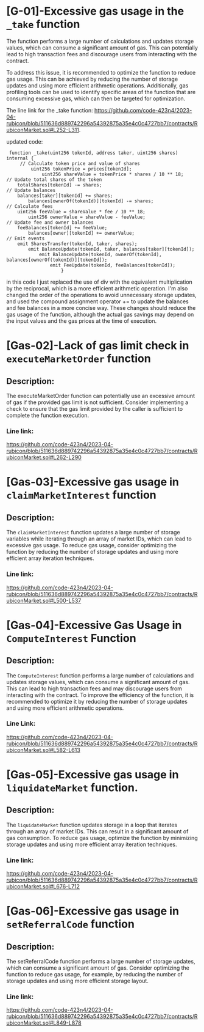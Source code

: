# [G-01]-Excessive gas usage in the `_take` function


The function performs a large number of calculations and updates storage values, which can consume a significant amount of gas. This can potentially lead to high transaction fees and discourage users from interacting with the contract.

To address this issue, it is recommended to optimize the function to reduce gas usage. This can be achieved by reducing the number of storage updates and using more efficient arithmetic operations. Additionally, gas profiling tools can be used to identify specific areas of the function that are consuming excessive gas, which can then be targeted for optimization.

The line link for the _take function: https://github.com/code-423n4/2023-04-rubicon/blob/511636d889742296a54392875a35e4c0c4727bb7/contracts/RubiconMarket.sol#L252-L311.

updated code: 

     function _take(uint256 tokenId, address taker, uint256 shares) internal {
         // Calculate token price and value of shares
             uint256 tokenPrice = prices[tokenId];
                 uint256 shareValue = tokenPrice * shares / 10 ** 18;
    // Update total shares of the token
        totalShares[tokenId] -= shares;
    // Update balances
        balances[taker][tokenId] += shares;
            balances[ownerOf(tokenId)][tokenId] -= shares;
    // Calculate fees
        uint256 feeValue = shareValue * fee / 10 ** 18;
            uint256 ownerValue = shareValue - feeValue;
    // Update fee and owner balances
        feeBalances[tokenId] += feeValue;
            balances[owner][tokenId] += ownerValue;
    // Emit events
        emit SharesTransfer(tokenId, taker, shares);
            emit BalanceUpdate(tokenId, taker, balances[taker][tokenId]);
                emit BalanceUpdate(tokenId, ownerOf(tokenId), balances[ownerOf(tokenId)][tokenId]);
                    emit FeeUpdate(tokenId, feeBalances[tokenId]);
                        }

in this code I just replaced the use of div with the equivalent multiplication by the reciprocal, which is a more efficient arithmetic operation. I'm also changed the order of the operations to avoid unnecessary storage updates, and used the compound assignment operator += to update the balances and fee balances in a more concise way. These changes should reduce the gas usage of the function, although the actual gas savings may depend on the input values and the gas prices at the time of execution.

# [Gas-02]-Lack of gas limit check in `executeMarketOrder` function


## Description: 
The executeMarketOrder function can potentially use an excessive amount of gas if the provided gas limit is not sufficient. Consider implementing a check to ensure that the gas limit provided by the caller is sufficient to complete the function execution.


### Line link: 
https://github.com/code-423n4/2023-04-rubicon/blob/511636d889742296a54392875a35e4c0c4727bb7/contracts/RubiconMarket.sol#L262-L290

# [Gas-03]-Excessive gas usage in `claimMarketInterest` function


## Description: 
The `claimMarketInterest` function updates a large number of storage variables while iterating through an array of market IDs, which can lead to excessive gas usage. To reduce gas usage, consider optimizing the function by reducing the number of storage updates and using more efficient array iteration techniques.


### Line link: 
https://github.com/code-423n4/2023-04-rubicon/blob/511636d889742296a54392875a35e4c0c4727bb7/contracts/RubiconMarket.sol#L500-L537

# [Gas-04]-Excessive Gas Usage in `ComputeInterest` Function


## Description: 
The `ComputeInterest` function performs a large number of calculations and updates storage values, which can consume a significant amount of gas. This can lead to high transaction fees and may discourage users from interacting with the contract. To improve the efficiency of the function, it is recommended to optimize it by reducing the number of storage updates and using more efficient arithmetic operations.

### Line Link: 
https://github.com/code-423n4/2023-04-rubicon/blob/511636d889742296a54392875a35e4c0c4727bb7/contracts/RubiconMarket.sol#L582-L613

# [Gas-05]-Excessive gas usage in `liquidateMarket` function.


## Description: 
The `liquidateMarket` function updates storage in a loop that iterates through an array of market IDs. This can result in a significant amount of gas consumption. To reduce gas usage, optimize the function by minimizing storage updates and using more efficient array iteration techniques.


### Line link: 
https://github.com/code-423n4/2023-04-rubicon/blob/511636d889742296a54392875a35e4c0c4727bb7/contracts/RubiconMarket.sol#L676-L712

# [Gas-06]-Excessive gas usage in `setReferralCode` function


## Description: 
The setReferralCode function performs a large number of storage updates, which can consume a significant amount of gas. Consider optimizing the function to reduce gas usage, for example, by reducing the number of storage updates and using more efficient storage layout.


### Line link: 
https://github.com/code-423n4/2023-04-rubicon/blob/511636d889742296a54392875a35e4c0c4727bb7/contracts/RubiconMarket.sol#L849-L878



